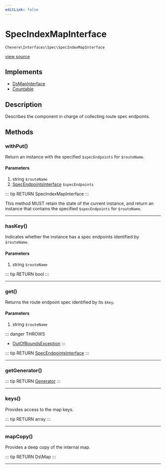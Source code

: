 ```yaml
---
editLink: false
---
```


# SpecIndexMapInterface

`Chevere\Interfaces\Spec\SpecIndexMapInterface`

[view source](https://github.com/chevere/chevere/blob/master/interfaces/Spec/SpecIndexMapInterface.php)

## Implements

- [DsMapInterface](../DataStructures/DsMapInterface.md)
- [Countable](https://www.php.net/manual/class.countable)

## Description

Describes the component in charge of collecting route spec endpoints.

## Methods

### withPut()

Return an instance with the specified `$specEndpoints` for `$routeName`.

#### Parameters

1. string `$routeName`
2. [SpecEndpointsInterface](./SpecEndpointsInterface.md) `$specEndpoints`

::: tip RETURN
SpecIndexMapInterface
:::

This method MUST retain the state of the current instance, and return
an instance that contains the specified `$specEndpoints` for `$routeName`.

---

### hasKey()

Indicates whether the instance has a spec endpoints identified by `$routeName`.

#### Parameters

1. string `$routeName`

::: tip RETURN
bool
:::

---

### get()

Returns the route endpoint spec identified by its `$key`.

#### Parameters

1. string `$routeName`

::: danger THROWS
- [OutOfBoundsException](../../Exceptions/Core/OutOfBoundsException.md)
:::

::: tip RETURN
[SpecEndpointsInterface](./SpecEndpointsInterface.md)
:::

---

### getGenerator()

::: tip RETURN
[Generator](https://www.php.net/manual/class.generator)
:::

---

### keys()

Provides access to the map keys.

::: tip RETURN
array
:::

---

### mapCopy()

Provides a deep copy of the internal map.

::: tip RETURN
Ds\Map
:::

---
